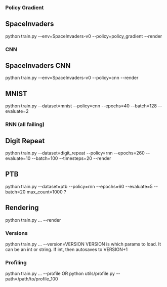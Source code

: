 ### Policy Gradient

## SpaceInvaders
python train.py --env=SpaceInvaders-v0 --policy=policy_gradient --render


### CNN

## SpaceInvaders CNN
python train.py --env=SpaceInvaders-v0 --policy=cnn --render

## MNIST
python train.py --dataset=mnist --policy=cnn --epochs=40 --batch=128 --evaluate=2


### RNN (all failing)

## Digit Repeat
python train.py --dataset=digit_repeat --policy=rnn --epochs=260 --evaluate=10 --batch=100 --timesteps=20 --render

## PTB
python train.py --dataset=ptb --policy=rnn --epochs=60 --evaluate=5 --batch=20
max_count=1000 ?


## Rendering
python train.py ... --render


### Versions
python train.py ... --version=VERSION
VERSION is which params to load.  It can be an int or string.  If int, then autosaves to VERSION+1


### Profiling
python train.py ... --profile
 OR
python utils/profile.py --path=/path/to/profile_100

